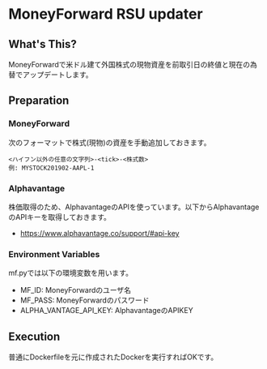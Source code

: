 # MoneyForward RSU updater
## What's This?
MoneyForwardで米ドル建て外国株式の現物資産を前取引日の終値と現在の為替でアップデートします。

## Preparation
### MoneyForward
次のフォーマットで株式(現物)の資産を手動追加しておきます。

```
<ハイフン以外の任意の文字列>-<tick>-<株式数>
例: MYSTOCK201902-AAPL-1
```

### Alphavantage
株価取得のため、AlphavantageのAPIを使っています。以下からAlphavantageのAPIキーを取得しておきます。
- https://www.alphavantage.co/support/#api-key

### Environment Variables
mf.pyでは以下の環境変数を用います。
- MF_ID: MoneyForwardのユーザ名
- MF_PASS: MoneyForwardのパスワード
- ALPHA_VANTAGE_API_KEY: AlphavantageのAPIKEY

## Execution
普通にDockerfileを元に作成されたDockerを実行すればOKです。
